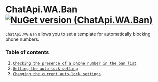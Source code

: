 # ChatApi.WA.Ban [![NuGet version (ChatApi.WA.Ban)](https://img.shields.io/badge/NuGet%20version-1.0.1-success?style=for-the-badge&logo=appveyor)](https://www.nuget.org/packages/ChatApi.WA.Ban/)
`ChatApi.WA.Ban` allows you to set a template for automatically blocking phone numbers.

### Table of contents

1.  [`Checking the presence of a phone number in the ban list`](Operations/CheckBan.md)
2.  [`Getting the auto-lock setting`](Operations/GetBanSettings.md)
3.  [`Changing the current auto-lock settings`](Operations/SetBanSettings.md)